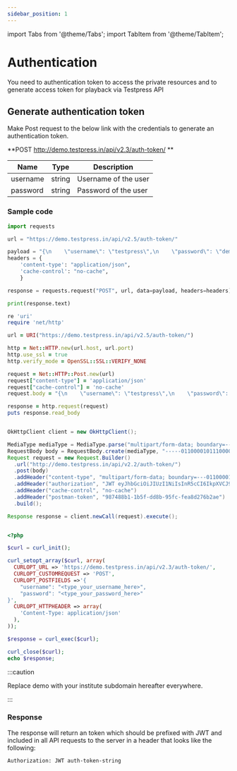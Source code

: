 ```yaml
---
sidebar_position: 1
---
```



import Tabs from '@theme/Tabs';
import TabItem from '@theme/TabItem';



# Authentication

You need to authentication token to access the private resources and to generate access token for playback via Testpress API

## Generate authentication token

Make Post request to the below link with the credentials to generate an authentication token.


**POST http://demo.testpress.in/api/v2.3/auth-token/ **

| Name        | Type        | Description |
| ----------- | ----------- |----------- |
| username    | string      | Username of the user |
| password    | string      | Password of the user |


### Sample code

<Tabs>
<TabItem value="py" label="Python">

```py
import requests

url = "https://demo.testpress.in/api/v2.5/auth-token/"

payload = "{\n    \"username\": \"testpress\",\n    \"password\": \"demo\"\n}"
headers = {
    'content-type': "application/json",
    'cache-control': "no-cache",
    }

response = requests.request("POST", url, data=payload, headers=headers)

print(response.text)
```

</TabItem>
<TabItem value="rb" label="Ruby">

```rb
re 'uri'
require 'net/http'

url = URI("https://demo.testpress.in/api/v2.5/auth-token/")

http = Net::HTTP.new(url.host, url.port)
http.use_ssl = true
http.verify_mode = OpenSSL::SSL::VERIFY_NONE

request = Net::HTTP::Post.new(url)
request["content-type"] = 'application/json'
request["cache-control"] = 'no-cache'
request.body = "{\n    \"username\": \"testpress\",\n    \"password\": \"demo\"\n}"

response = http.request(request)
puts response.read_body

```

</TabItem>
<TabItem value="java" label="Java">

```java

OkHttpClient client = new OkHttpClient();

MediaType mediaType = MediaType.parse("multipart/form-data; boundary=---011000010111000001101001");
RequestBody body = RequestBody.create(mediaType, "-----011000010111000001101001\r\nContent-Disposition: form-data; name=\"username\"\r\n\r\nadmin\r\n-----011000010111000001101001\r\nContent-Disposition: form-data; name=\"password\"\r\n\r\ndemo\r\n-----011000010111000001101001--");
Request request = new Request.Builder()
  .url("http://demo.testpress.in/api/v2.2/auth-token/")
  .post(body)
  .addHeader("content-type", "multipart/form-data; boundary=---011000010111000001101001")
  .addHeader("authorization", "JWT eyJhbGciOiJIUzI1NiIsInR5cCI6IkpXVCJ9.eyJ1c2VybmFtZSI6MTM5NTYsInVzZXJfaWQiOjEzOTU2LCJlbWFpbCI6ImRlcy5wcm8ubWFkaGFuQGhvdG1haWwuY29tIiwiZXhwIjoxNDY0MzQwMzg1fQ.TElNLpQE8KERVe7Q-vjNk9aU-9prOfzBb43srB9WmC0")
  .addHeader("cache-control", "no-cache")
  .addHeader("postman-token", "987488b1-1b5f-dd8b-95fc-fea8d276b2ae")
  .build();

Response response = client.newCall(request).execute();
```

</TabItem>

<TabItem value="php" label="php">

```php

<?php

$curl = curl_init();

curl_setopt_array($curl, array(
  CURLOPT_URL => 'https://demo.testpress.in/api/v2.3/auth-token/',
  CURLOPT_CUSTOMREQUEST => 'POST',
  CURLOPT_POSTFIELDS =>'{
    "username": "<type_your_username_here>",
    "password": "<type_your_password_here>"
}',
  CURLOPT_HTTPHEADER => array(
    'Content-Type: application/json'
  ),
));

$response = curl_exec($curl);

curl_close($curl);
echo $response;
```

</TabItem>
</Tabs>

:::caution

Replace demo with your institute subdomain hereafter everywhere.

:::
### Response

The response will return an token which should be prefixed with JWT and included in all API requests to the server in a header that looks like the following:

```bash
Authorization: JWT auth-token-string
```